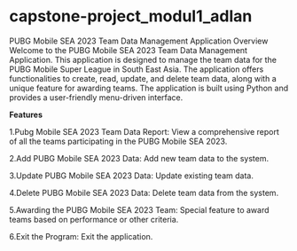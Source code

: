 # capstone-project_modul1_adlan
PUBG Mobile SEA 2023 Team Data Management Application
Overview
Welcome to the PUBG Mobile SEA 2023 Team Data Management Application. This application is designed to manage the team data for the PUBG Mobile Super League in South East Asia. The application offers functionalities to create, read, update, and delete team data, along with a unique feature for awarding teams. The application is built using Python and provides a user-friendly menu-driven interface.

**Features**

1.Pubg Mobile SEA 2023 Team Data Report: View a comprehensive report of all the teams participating in the PUBG Mobile SEA 2023.

2.Add PUBG Mobile SEA 2023 Data: Add new team data to the system.

3.Update PUBG Mobile SEA 2023 Data: Update existing team data.

4.Delete PUBG Mobile SEA 2023 Data: Delete team data from the system.

5.Awarding the PUBG Mobile SEA 2023 Team: Special feature to award teams based on performance or other criteria.

6.Exit the Program: Exit the application.
